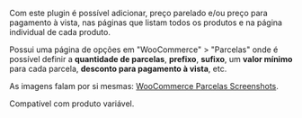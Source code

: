 <p>Com este plugin é possível adicionar, preço parelado e/ou preço para pagamento à vista, nas páginas que listam todos os produtos e na página individual de cada produto.</p>
<p>Possui uma página de opções em "WooCommerce" > "Parcelas" onde é possível definir a <strong>quantidade de parcelas</strong>, <strong>prefixo</strong>, <strong>sufixo</strong>, um <strong>valor mínimo</strong> para cada parcela, <strong>desconto para pagamento à vista</strong>, etc.</p>
<p>As imagens falam por si mesmas: <a href="https://wordpress.org/plugins/woocommerce-parcelas/screenshots/">WooCommerce Parcelas Screenshots</a>.</p>
<p>Compatível com produto variável.</p>